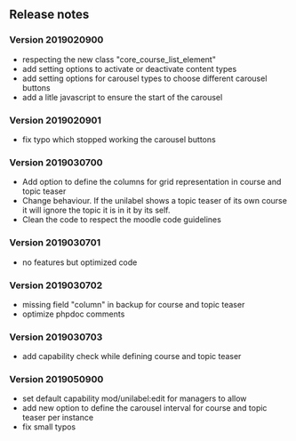 ## Release notes

### Version 2019020900

* respecting the new class "core_course_list_element"
* add setting options to activate or deactivate content types
* add setting options for carousel types to choose different carousel buttons
* add a litle javascript to ensure the start of the carousel

### Version 2019020901

* fix typo which stopped working the carousel buttons

### Version 2019030700

* Add option to define the columns for grid representation in course and topic teaser
* Change behaviour. If the unilabel shows a topic teaser of its own course it will ignore the topic
it is in it by its self.
* Clean the code to respect the moodle code guidelines

### Version 2019030701

* no features but optimized code

### Version 2019030702

* missing field "column" in backup for course and topic teaser
* optimize phpdoc comments

### Version 2019030703
* add capability check while defining course and topic teaser

### Version 2019050900
* set default capability mod/unilabel:edit for managers to allow
* add new option to define the carousel interval for course and topic teaser per instance
* fix small typos
